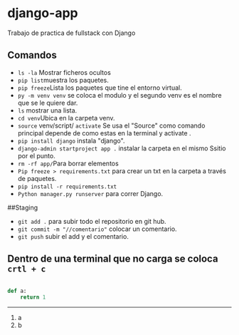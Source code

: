 # django-app

Trabajo de practica de fullstack con Django

## Comandos

- `ls -la` Mostrar ficheros ocultos 
- `pip list`muestra los paquetes.
- `pip freeze`Lista los paquetes que tine el entorno virtual.
- `py -m venv venv` se coloca el modulo y el segundo venv es el nombre que se le quiere dar.
- `ls` mostrar una lista.
- `cd venv`Ubica en la carpeta venv.
- `source` venv/script/ `activate` Se usa el "Source" como comando principal depende de como estas en la terminal y activate .
- `pip install django` instala "django".
- `django-admin startproject app .` instalar la carpeta en el mismo Ssitio por el punto.
- `rm -rf app/`Para borrar  elementos 
- `Pip freeze > requirements.txt` para crear un txt en la carpeta  a través de paquetes.
- `pip install -r requirements.txt`
- `Python manager.py runserver` para correr Django.

##Staging
- `git add .` para subir todo el repositorio en git hub.
- `git commit -m "//comentario"` colocar un comentario.
- `git push` subir el add y el comentario.

Dentro de una terminal que no carga se coloca `crtl + c`
---

```python

def a:
    return 1
```

---

1. a
2. b

